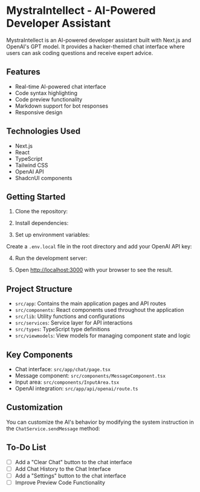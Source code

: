 # MystraIntellect - AI-Powered Developer Assistant

MystraIntellect is an AI-powered developer assistant built with Next.js and OpenAI's GPT model. It provides a hacker-themed chat interface where users can ask coding questions and receive expert advice.

## Features

- Real-time AI-powered chat interface
- Code syntax highlighting
- Code preview functionality
- Markdown support for bot responses
- Responsive design

## Technologies Used

- Next.js
- React
- TypeScript
- Tailwind CSS
- OpenAI API
- ShadcnUI components

## Getting Started

1. Clone the repository:

2. Install dependencies:

3. Set up environment variables:

Create a `.env.local` file in the root directory and add your OpenAI API key:

4. Run the development server:

5. Open [http://localhost:3000](http://localhost:3000) with your browser to see the result.

## Project Structure

- `src/app`: Contains the main application pages and API routes
- `src/components`: React components used throughout the application
- `src/lib`: Utility functions and configurations
- `src/services`: Service layer for API interactions
- `src/types`: TypeScript type definitions
- `src/viewmodels`: View models for managing component state and logic

## Key Components

- Chat interface: `src/app/chat/page.tsx`
- Message component: `src/components/MessageComponent.tsx`
- Input area: `src/components/InputArea.tsx`
- OpenAI integration: `src/app/api/openai/route.ts`

## Customization

You can customize the AI's behavior by modifying the system instruction in the `ChatService.sendMessage` method:

## To-Do List

- [ ] Add a "Clear Chat" button to the chat interface
- [ ] Add Chat History to the Chat Interface
- [ ] Add a "Settings" button to the chat interface
- [ ] Improve Preview Code Functionality
